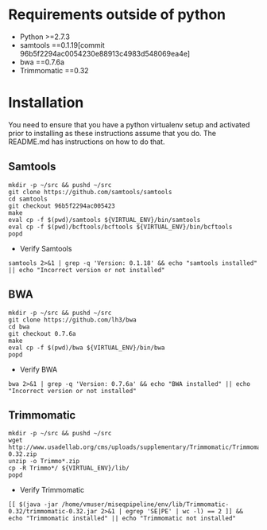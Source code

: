 # Requirements outside of python

- Python >=2.7.3
- samtools ==0.1.19[commit 96b5f2294ac0054230e88913c4983d548069ea4e]
- bwa ==0.7.6a
- Trimmomatic ==0.32

# Installation

  You need to ensure that you have a python virtualenv setup and activated prior to installing as these
  instructions assume that you do. The README.md has instructions on how to do that.

## Samtools

  ```
  mkdir -p ~/src && pushd ~/src
  git clone https://github.com/samtools/samtools
  cd samtools
  git checkout 96b5f2294ac005423
  make
  eval cp -f $(pwd)/samtools ${VIRTUAL_ENV}/bin/samtools
  eval cp -f $(pwd)/bcftools/bcftools ${VIRTUAL_ENV}/bin/bcftools
  popd
  ```
  - Verify Samtools

  ```
  samtools 2>&1 | grep -q 'Version: 0.1.18' && echo "samtools installed" || echo "Incorrect version or not installed"
  ```

## BWA

  ```
  mkdir -p ~/src && pushd ~/src
  git clone https://github.com/lh3/bwa
  cd bwa
  git checkout 0.7.6a
  make
  eval cp -f $(pwd)/bwa ${VIRTUAL_ENV}/bin/bwa
  popd
  ```

  - Verify BWA

  ```
  bwa 2>&1 | grep -q 'Version: 0.7.6a' && echo "BWA installed" || echo "Incorrect version or not installed"
  ```

## Trimmomatic

  ```
  mkdir -p ~/src && pushd ~/src
  wget http://www.usadellab.org/cms/uploads/supplementary/Trimmomatic/Trimmomatic-0.32.zip
  unzip -o Trimmo*.zip
  cp -R Trimmo*/ ${VIRTUAL_ENV}/lib/
  popd
  ```

  - Verify Trimmomatic

  ```
  [[ $(java -jar /home/vmuser/miseqpipeline/env/lib/Trimmomatic-0.32/trimmomatic-0.32.jar 2>&1 | egrep 'SE|PE' | wc -l) == 2 ]] && echo "Trimmomatic installed" || echo "Trimmomatic not installed"
  ```
